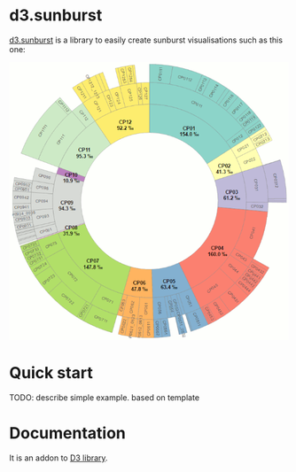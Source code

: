 # d3.sunburst

[d3.sunburst](http://jgaffuri.github.io/d3.sunburst/) is a library to easily create sunburst visualisations such as this one:

[![COICOP sunburst](img/coicop.png "COICOP sunburst")](http://jgaffuri.github.io/EurostatVisu/coicop_sunburst.html)

# Quick start

TODO: describe simple example. based on template


# Documentation

It is an addon to [D3 library](https://d3js.org/).

